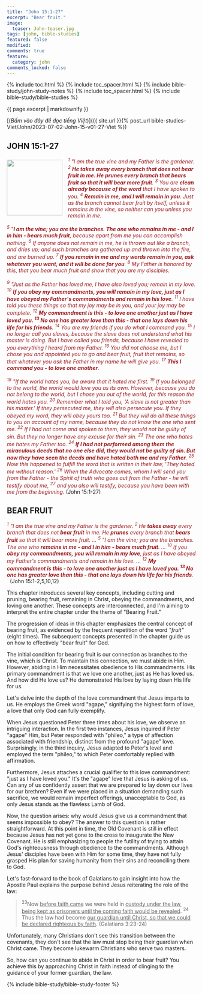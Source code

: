 ```yaml
---
title: "John 15:1-27"
excerpt: "Bear fruit."
image:
  teaser: John-teaser.jpg
tags: [john, bible-studies]
featured: false
modified:
comments: true
feature:
  category: john
comments_locked: false
---
```


{% include toc.html %}
{% include toc_spacer.html %}
{% include bible-study/john-study-notes %}
{% include toc_spacer.html %}
{% include bible-study/bible-studies %}

{{ page.excerpt | markdownify }}

[(<em>Bấm vào đây để đọc tiếng Việt</em>)]({{ site.url }}{% post_url bible-studies-Viet/John/2023-07-02-John-15-v01-27-Viet %})

## JOHN 15:1-27

<div>
<p>
<img alt src="http://vacsf.org/assets/images/John-teaser.jpg" style="border: 0px none; margin: 7px 15px 0px 0px; max-width: 100%; height: 148px; padding: 0px; float: left;">
    <span style="color: rgb(159, 29, 33);"><i>           <sup>1</sup> "I am the true vine and my Father is the gardener.  <sup>2</sup> <strong>He takes away every branch that does not bear fruit in me. He prunes every branch that bears fruit so that it will bear more fruit</strong>.  <sup>3</sup> You are <strong>clean already because of the word</strong> that I have spoken to you.  <sup>4</sup> <strong>Remain in me, and I will remain in you</strong>. Just as the branch cannot bear fruit by itself, unless it remains in the vine, so neither can you unless you remain in me.<br /><br />  <sup>5</sup> "<strong>I am the vine; you are the branches. The one who remains in me - and I in him - bears much fruit</strong>, because apart from me you can accomplish nothing.  <sup>6</sup> If anyone does not remain in me, he is thrown out like a branch, and dries up; and such branches are gathered up and thrown into the fire, and are burned up.  <sup>7</sup> <strong>If you remain in me and my words remain in you, ask whatever you want, and it will be done for you</strong>.  <sup>8</sup> My Father is honored by this, that you bear much fruit and show that you are my disciples.<br /><br />  <sup>9</sup> "Just as the Father has loved me, I have also loved you; remain in my love.  <sup>10</sup> <strong>If you obey my commandments, you will remain in my love, just as I have obeyed my Father's commandments and remain in his love</strong>.  <sup>11</sup> I have told you these things so that my joy may be in you, and your joy may be complete.  <sup>12</sup> <strong>My commandment is this - to love one another just as I have loved you.  <sup>13</sup> No one has greater love than this - that one lays down his life for his friends</strong>.  <sup>14</sup> You are my friends if you do what I command you.  <sup>15</sup> I no longer call you slaves, because the slave does not understand what his master is doing. But I have called you friends, because I have revealed to you everything I heard from my Father.  <sup>16</sup> You did not choose me, but I chose you and appointed you to go and bear fruit, fruit that remains, so that whatever you ask the Father in my name he will give you.  <sup>17</sup> <strong>This I command you - to love one another</strong>.<br /><br />  <sup>18</sup> "If the world hates you, be aware that it hated me first.  <sup>19</sup> If you belonged to the world, the world would love you as its own. However, because you do not belong to the world, but I chose you out of the world, for this reason the world hates you.  <sup>20</sup> Remember what I told you, 'A slave is not greater than his master.' If they persecuted me, they will also persecute you. If they obeyed my word, they will obey yours too.  <sup>21</sup> But they will do all these things to you on account of my name, because they do not know the one who sent me.  <sup>22</sup> If I had not come and spoken to them, they would not be guilty of sin. But they no longer have any excuse for their sin.  <sup>23</sup> The one who hates me hates my Father too.  <sup>24</sup> <strong>If I had not performed among them the miraculous deeds that no one else did, they would not be guilty of sin. But now they have seen the deeds and have hated both me and my Father</strong>.  <sup>25</sup> Now this happened to fulfill the word that is written in their law, 'They hated me without reason.'  <sup>26</sup> When the Advocate comes, whom I will send you from the Father - the Spirit of truth who goes out from the Father - he will testify about me,  <sup>27</sup> and you also will testify, because you have been with me from the beginning.  
</i></span> (John 15:1-27)</p>
</div>


## BEAR FRUIT

<span style="color: rgb(159, 29, 33);">
<i><sup>1</sup> "I am the true vine and my Father is the gardener.  <sup>2</sup> He <strong>takes away</strong> every branch that does not <strong>bear fruit</strong> in me. He <strong>prunes</strong> every branch that <strong>bears fruit</strong> so that it will bear more fruit. ... <sup>5</sup> "I am the vine; you are the branches. The one who <strong>remains in me - and I in him - bears much fruit</strong>. ... <sup>10</sup> If you <strong>obey my commandments, you will remain in my love</strong>, just as I have obeyed my Father's commandments and remain in his love. ... <sup>12</sup> <strong>My commandment is this - to love one another just as I have loved you.  <sup>13</sup> No one has greater love than this - that one lays down his life for his friends</strong>.  </i></span> (John 15:1-2,5,10,12)

This chapter introduces several key concepts, including cutting and pruning, bearing fruit, remaining in Christ, obeying the commandments, and loving one another. These concepts are interconnected, and I'm aiming to interpret the entire chapter under the theme of "Bearing Fruit."

The progression of ideas in this chapter emphasizes the central concept of bearing fruit, as evidenced by the frequent repetition of the word *"fruit"* (eight times). The subsequent concepts presented in the chapter guide us on how to effectively "bear fruit" for God.

The initial condition for bearing fruit is our connection as branches to the vine, which is Christ. To maintain this connection, we must abide in Him. However, abiding in Him necessitates obedience to His commandments. His primary commandment is that we love one another, just as He has loved us. And how did He love us? He demonstrated His love by laying down His life for us.

Let's delve into the depth of the love commandment that Jesus imparts to us. He employs the Greek word "agape," signifying the highest form of love, a love that only God can fully exemplify. 

When Jesus questioned Peter three times about his love, we observe an intriguing interaction. In the first two instances, Jesus inquired if Peter "agape" Him, but Peter responded with "phileo," a type of affection associated with friendship, distinct from the profound "agape" love. Surprisingly, in the third inquiry, Jesus adapted to Peter's level and employed the term "phileo," to which Peter comfortably replied with affirmation.

Furthermore, Jesus attaches a crucial qualifier to this love commandment: "just as I have loved you." It's the "agape" love that Jesus is asking of us. Can any of us confidently assert that we are prepared to lay down our lives for our brethren? Even if we were placed in a situation demanding such sacrifice, we would remain imperfect offerings, unacceptable to God, as only Jesus stands as the flawless Lamb of God.

Now, the question arises: why would Jesus give us a commandment that seems impossible to obey? The answer to this question is rather straightforward. At this point in time, the Old Covenant is still in effect because Jesus has not yet gone to the cross to inaugurate the New Covenant. He is still emphasizing to people the futility of trying to attain God's righteousness through obedience to the commandments. Although Jesus' disciples have been with Him for some time, they have not fully grasped His plan for saving humanity from their sins and reconciling them to God.

Let's fast-forward to the book of Galatians to gain insight into how the Apostle Paul explains the purpose behind Jesus reiterating the role of the law:

> <sup>23</sup>Now <u>before faith came</u> we were held in <u>custody under the law, being kept as prisoners until the coming faith would be revealed</u>.  <sup>24</sup> Thus the law had become <u>our guardian until Christ, so that we could be declared righteous by faith</u>. (Galatians 3:23-24)

Unfortunately, many Christians don't see this transition between the covenants, they don't see that the law must stop being their guardian when Christ came. They become lukewarm Christians who serve two masters.

So, how can you continue to abide in Christ in order to bear fruit? You achieve this by approaching Christ in faith instead of clinging to the guidance of your former guardian, the law.

{% include bible-study/bible-study-footer %}

